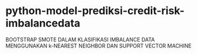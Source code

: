 # python-model-prediksi-credit-risk-imbalancedata
BOOTSTRAP SMOTE DALAM KLASIFIKASI IMBALANCE DATA MENGGUNAKAN k-NEAREST NEIGHBOR DAN SUPPORT VECTOR MACHINE
